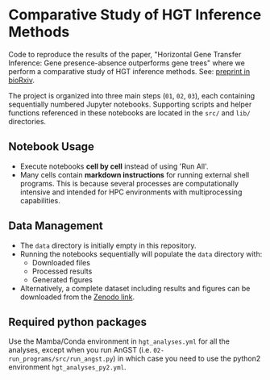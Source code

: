 # Comparative Study of HGT Inference Methods

Code to reproduce the results of the paper, "Horizontal Gene Transfer Inference: Gene presence-absence outperforms gene trees" where we perform a comparative study of HGT inference methods. See: [preprint in bioRxiv](https://www.biorxiv.org/content/10.1101/2024.12.27.630302).

The project is organized into three main steps (`01`, `02`, `03`), each containing sequentially numbered Jupyter notebooks. Supporting scripts and helper functions referenced in these notebooks are located in the `src/` and `lib/` directories.

## Notebook Usage
- Execute notebooks **cell by cell** instead of using 'Run All'.
- Many cells contain **markdown instructions** for running external shell programs. This is because several processes are computationally intensive and intended for HPC environments with multiprocessing capabilities.

## Data Management
- The `data` directory is initially empty in this repository.
- Running the notebooks sequentially will populate the `data` directory with:
  - Downloaded files
  - Processed results
  - Generated figures
- Alternatively, a complete dataset including results and figures can be downloaded from the [Zenodo link](https://doi.org/10.5281/zenodo.15535009).

## Required python packages

Use the Mamba/Conda environment in `hgt_analyses.yml` for all the analyses, except when you run AnGST (i.e. `02-run_programs/src/run_angst.py`) in which case you need to use the python2 environment `hgt_analyses_py2.yml`.
